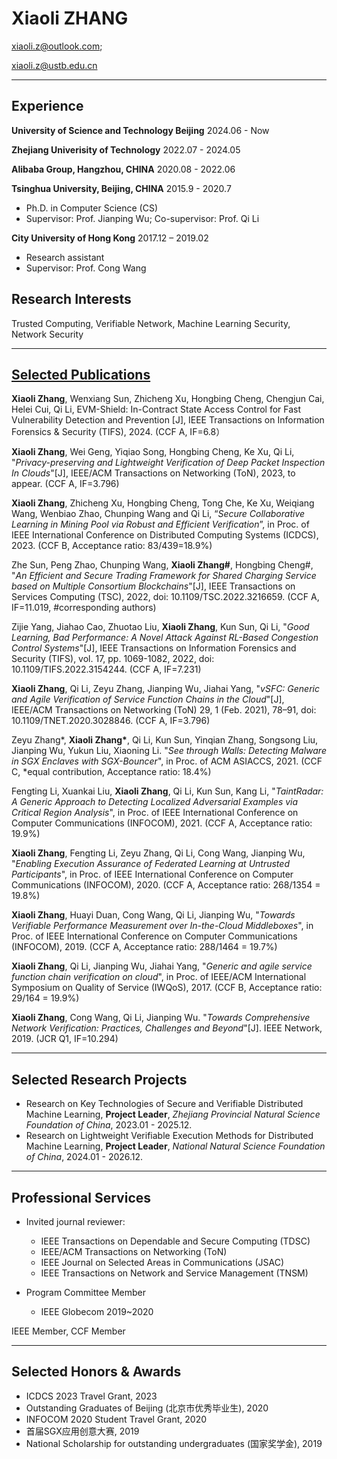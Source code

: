 

# Xiaoli **ZHANG**
xiaoli.z@outlook.com;

xiaoli.z@ustb.edu.cn

---

## Experience

**University of Science and Technology Beijing**  2024.06 - Now

**Zhejiang Univerisity of Technology**  2022.07 - 2024.05

**Alibaba Group, Hangzhou, CHINA** 2020.08 - 2022.06

**Tsinghua University, Beijing, CHINA** 2015.9 - 2020.7

- Ph.D. in Computer Science (CS)
- Supervisor: Prof. Jianping Wu; Co-supervisor: Prof. Qi Li

**City University of Hong Kong** 2017.12 – 2019.02

- Research assistant
- Supervisor: Prof. Cong Wang

## Research Interests
Trusted Computing, Verifiable Network, Machine Learning Security, Network Security

---

## <a href="https://scholar.google.com/citations?user=iYETIrMAAAAJ&hl=en" title="googlescholar">Selected Publications</a>

**Xiaoli Zhang**, Wenxiang Sun, Zhicheng Xu, Hongbing Cheng, Chengjun Cai, Helei Cui, Qi Li, EVM-Shield: In-Contract State Access Control for Fast Vulnerability Detection and Prevention [J], IEEE Transactions on Information Forensics & Security (TIFS), 2024. (CCF A, IF=6.8）

**Xiaoli Zhang**, Wei Geng, Yiqiao Song, Hongbing Cheng, Ke Xu, Qi Li, "*Privacy-preserving and Lightweight Verification of Deep Packet Inspection In Clouds*"[J], IEEE/ACM Transactions on Networking (ToN), 2023, to appear. (CCF A, IF=3.796)

**Xiaoli Zhang**, Zhicheng Xu, Hongbing Cheng, Tong Che, Ke Xu, Weiqiang Wang, Wenbiao Zhao, Chunping Wang and Qi Li, “*Secure Collaborative Learning in Mining Pool via Robust and Efficient Verification*”, in Proc. of IEEE International Conference on Distributed Computing Systems (ICDCS),  2023. (CCF B, Acceptance ratio: 83/439=18.9%)

Zhe Sun, Peng Zhao, Chunping Wang, **Xiaoli Zhang#**, Hongbing Cheng#, "*An Efficient and Secure Trading Framework for Shared Charging Service based on Multiple Consortium Blockchains*"[J], IEEE Transactions on Services Computing (TSC), 2022, doi: 10.1109/TSC.2022.3216659. (CCF A, IF=11.019, #corresponding authors)

Zijie Yang, Jiahao Cao, Zhuotao Liu, **Xiaoli Zhang**, Kun Sun, Qi Li, "*Good Learning, Bad Performance: A Novel Attack Against RL-Based Congestion Control Systems*"[J], IEEE Transactions on Information Forensics and Security (TIFS), vol. 17, pp. 1069-1082, 2022, doi: 10.1109/TIFS.2022.3154244. (CCF A, IF=7.231)

**Xiaoli Zhang**, Qi Li, Zeyu Zhang, Jianping Wu, Jiahai Yang, "*vSFC: Generic and Agile Verification of Service Function Chains in the Cloud*"[J], IEEE/ACM Transactions on Networking (ToN) 29, 1 (Feb. 2021), 78–91, doi: 10.1109/TNET.2020.3028846. (CCF A, IF=3.796)

Zeyu Zhang*, **Xiaoli Zhang\***, Qi Li, Kun Sun, Yinqian Zhang, Songsong Liu, Jianping Wu, Yukun Liu, Xiaoning Li. "*See through Walls: Detecting Malware in SGX Enclaves with SGX-Bouncer*", in Proc. of ACM ASIACCS, 2021. (CCF C, *equal contribution, Acceptance ratio: 18.4%)

Fengting Li, Xuankai Liu, **Xiaoli Zhang**, Qi Li, Kun Sun, Kang Li, "*TaintRadar: A Generic Approach to Detecting Localized Adversarial Examples via Critical Region Analysis*", in Proc. of IEEE International Conference on Computer Communications (INFOCOM), 2021. (CCF A, Acceptance ratio: 19.9%)

**Xiaoli Zhang**, Fengting Li, Zeyu Zhang, Qi Li, Cong Wang, Jianping Wu, "*Enabling Execution Assurance of Federated Learning at Untrusted Participants*", in Proc. of IEEE International Conference on Computer Communications (INFOCOM), 2020. (CCF A, Acceptance ratio: 268/1354 = 19.8%)

**Xiaoli Zhang**, Huayi Duan, Cong Wang, Qi Li, Jianping Wu, "*Towards Verifiable Performance Measurement over In-the-Cloud Middleboxes*", in Proc. of IEEE International Conference on Computer Communications (INFOCOM), 2019. (CCF A, Acceptance ratio: 288/1464 = 19.7%)

**Xiaoli Zhang**, Qi Li, Jianping Wu, Jiahai Yang, "*Generic and agile service function chain verification on cloud*", in Proc. of IEEE/ACM International Symposium on Quality of Service (IWQoS), 2017. (CCF B, Acceptance ratio: 29/164 = 19.9%)

**Xiaoli Zhang**, Cong Wang, Qi Li, Jianping Wu. "*Towards Comprehensive Network Verification: Practices, Challenges and Beyond*"[J]. IEEE Network, 2019. (JCR Q1, IF=10.294)

---

## Selected Research Projects

- Research on Key Technologies of Secure and Verifiable Distributed Machine Learning, **Project Leader**, *Zhejiang Provincial Natural Science Foundation of China*, 2023.01 - 2025.12.
- Research on Lightweight Verifiable Execution Methods for Distributed Machine Learning, **Project Leader**, *National Natural Science Foundation of China*, 2024.01 - 2026.12.

---

## Professional Services

- Invited journal reviewer:
   - IEEE Transactions on Dependable and Secure Computing (TDSC)
   - IEEE/ACM Transactions on Networking (ToN)
   - IEEE Journal on Selected Areas in Communications (JSAC)
   - IEEE Transactions on Network and Service Management (TNSM)

- Program Committee Member
  - IEEE Globecom 2019~2020 

IEEE Member, CCF Member

---

## Selected Honors & Awards
- ICDCS 2023 Travel Grant, 2023 <br>
- Outstanding Graduates of Beijing (北京市优秀毕业生), 2020 <br>
- INFOCOM 2020 Student Travel Grant, 2020 <br>
- 首届SGX应用创意大赛, 2019 <br>
- National Scholarship for outstanding undergraduates (国家奖学金), 2019 <br>




